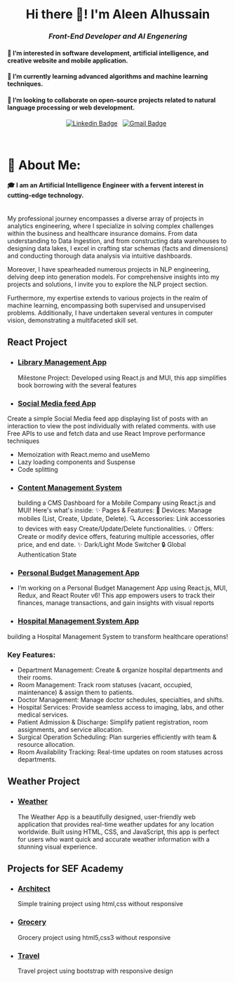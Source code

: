 <h1 align="center">Hi there 👋! I'm Aleen Alhussain</h1>

<h3 align="center"><i>Front-End Developer and AI Engenering</i></h3>
<h4>👀 I’m interested in software development, artificial intelligence, and creative website and mobile application.</h4>
<h4>🌱 I’m currently learning advanced algorithms and machine learning techniques.</h4>
<h4>💞️ I’m looking to collaborate on open-source projects related to natural language processing or web development.</h4>
<div align="center">

[![Linkedin Badge](https://img.shields.io/badge/LinkedIn-0077B5?style=flat&logo=linkedin&logoColor=white)](https://www.linkedin.com/in/aleen-alhussain/)&nbsp;&nbsp;
[![Gmail Badge](https://img.shields.io/badge/Gmail-D14836?style=flat&logo=gmail&logoColor=white&link=mailto:clebiomojunior@gmail.com)](aleenalhussain11@gmail.com)&nbsp;&nbsp;

</div>

<br>

# 💫 About Me:
#### 🎓 I am an Artificial Intelligence Engineer with a fervent interest in cutting-edge technology.<br><br>

My professional journey encompasses a diverse array of projects in analytics engineering, where I specialize in solving complex challenges within the business and healthcare insurance domains. From data understanding to Data Ingestion, and from constructing data warehouses to designing data lakes, I excel in crafting star schemas (facts and dimensions) and conducting thorough data analysis via intuitive dashboards.

Moreover, I have spearheaded numerous projects in NLP engineering, delving deep into generation models. For comprehensive insights into my projects and solutions, I invite you to explore the NLP project section.

Furthermore, my expertise extends to various projects in the realm of machine learning, encompassing both supervised and unsupervised problems. Additionally, I have undertaken several ventures in computer vision, demonstrating a multifaceted skill set.
## React Project 
* ### [Library Management App](https://aleenalhussain.github.io/Library-Management-App/)
   Milestone Project: Developed using React.js and MUI, this app simplifies book borrowing with the several features
* ### [Social Media feed App](https://aleenalhussain.github.io/Social-Media-Feed-App/)
Create a simple Social Media feed app displaying list of posts with an interaction to view the post individually with related comments.
with use Free APIs to use and fetch data and use React Improve performance techniques
- Memoization with React.memo and useMemo
- Lazy loading components and Suspense
- Code splitting
* ### [Content Management System](https://aleenalhussain.github.io/Content-Management-System/)
  building a CMS Dashboard for a Mobile Company using React.js and MUI! Here's what's inside:
  ✨ Pages & Features:
📱 Devices: Manage mobiles (List, Create, Update, Delete).
🔍 Accessories: Link accessories to devices with easy Create/Update/Delete functionalities.
💡 Offers: Create or modify device offers, featuring multiple accessories, offer price, and end date.
✨ Dark/Light Mode Switcher
🔒 Global Authentication State
* ### [Personal Budget Management App](https://aleenalhussain.github.io/Personal-Budget-Management/)
* I’m working on a Personal Budget Management App using React.js, MUI, Redux, and React Router v6! This app empowers users to track their finances, manage transactions, and gain insights with visual reports
* ### [Hospital Management System App](https://aleenalhussain.github.io/Hospital-Management-System/)
 building a Hospital Management System to transform healthcare operations!
### Key Features:
- Department Management: Create & organize hospital departments and their rooms.
- Room Management: Track room statuses (vacant, occupied, maintenance) & assign them to patients.
- Doctor Management: Manage doctor schedules, specialties, and shifts.
- Hospital Services: Provide seamless access to imaging, labs, and other medical services.
- Patient Admission & Discharge: Simplify patient registration, room assignments, and service allocation.
- Surgical Operation Scheduling: Plan surgeries efficiently with team & resource allocation.
- Room Availability Tracking: Real-time updates on room statuses across departments.

## Weather Project
* ### [Weather](https://aleenalhussain.github.io/weather-app/)
  The Weather App is a beautifully designed, user-friendly web application that provides real-time weather updates for any location worldwide. Built using HTML, CSS, and JavaScript, this app is perfect for users who want quick and accurate weather information with a stunning visual experience.

## Projects for SEF Academy
* ### [Architect](https://aleenalhussain.github.io/Architect-Project/)
    Simple training project using html,css without responsive
* ### [Grocery](https://aleenalhussain.github.io/SEF-Second-Project/)
    Grocery project using html5,css3 without responsive
* ### [Travel](https://aleenalhussain.github.io/SEF-ThirdProject/)
    Travel project using bootstrap with responsive design
<!---
AleenAlhussain/AleenAlhussain is a ✨ special ✨ repository because its `README.md` (this file) appears on your GitHub profile.
You can click the Preview link to take a look at your changes.
--->
